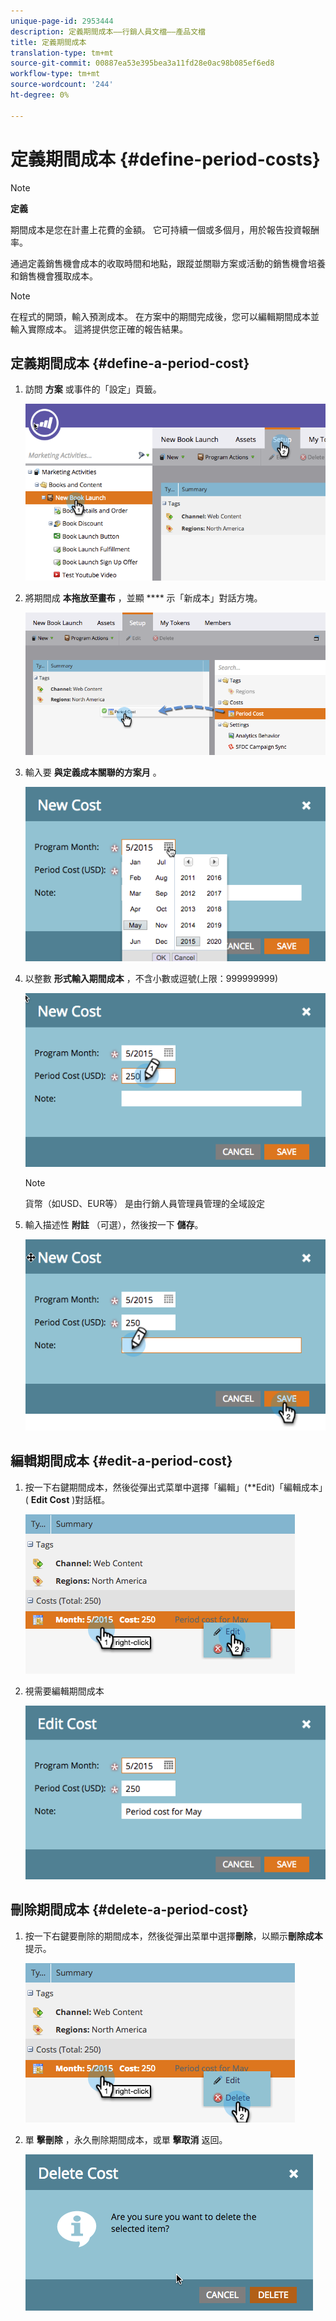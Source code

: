 ```yaml
---
unique-page-id: 2953444
description: 定義期間成本——行銷人員文檔——產品文檔
title: 定義期間成本
translation-type: tm+mt
source-git-commit: 00887ea53e395bea3a11fd28e0ac98b085ef6ed8
workflow-type: tm+mt
source-wordcount: '244'
ht-degree: 0%

---
```



# 定義期間成本 {#define-period-costs}

>[!NOTE]
>
>**定義**
>
>期間成本是您在計畫上花費的金額。 它可持續一個或多個月，用於報告投資報酬率。

通過定義銷售機會成本的收取時間和地點，跟蹤並關聯方案或活動的銷售機會培養和銷售機會獲取成本。

>[!NOTE]
>
>在程式的開頭，輸入預測成本。 在方案中的期間完成後，您可以編輯期間成本並輸入實際成本。 這將提供您正確的報告結果。

## 定義期間成本 {#define-a-period-cost}

1. 訪問 **方案** 或事件的「設定」頁籤。

   ![](assets/image2015-4-24-11-3a13-3a27.png)

1. 將期間成 **本拖放至畫布** ，並顯 **** 示「新成本」對話方塊。

   ![](assets/image2015-4-24-16-3a31-3a15.png)

1. 輸入要 **與定義成本關聯的方案月** 。

   ![](assets/image2015-4-24-16-3a11-3a30.png)

1. 以整數 **形式輸入期間成本** ，不含小數或逗號(上限：999999999)

   ![](assets/image2015-4-24-16-3a10-3a24.png)

   >[!NOTE]
   >
   >貨幣（如USD、EUR等） 是由行銷人員管理員管理的全域設定

1. 輸入描述性 **附註** （可選），然後按一下 **儲存**。

   ![](assets/image2015-4-24-16-3a21-3a16.png)

## 編輯期間成本 {#edit-a-period-cost}

1. 按一下右鍵期間成本，然後從彈出式菜單中選擇「編輯」(**Edit)「編輯成本」( **Edit Cost** )對話框。

   ![](assets/image2015-4-24-16-3a26-3a29.png)

1. 視需要編輯期間成本

   ![](assets/image2015-4-24-16-3a27-3a38.png)

## 刪除期間成本 {#delete-a-period-cost}

1. 按一下右鍵要刪除的期間成本，然後從彈出菜單中選擇**刪除**，以顯示**刪除成本**提示。

   ![](assets/image2015-4-24-16-3a33-3a32.png)

1. 單 **擊刪除** ，永久刪除期間成本，或單 **擊取消** 返回。

   ![](assets/image2015-4-24-16-3a34-3a38.png)

